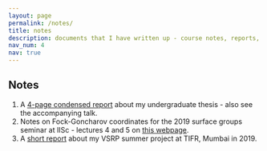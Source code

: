 ```yaml
---
layout: page
permalink: /notes/
title: notes
description: documents that I have written up - course notes, reports, etc.
nav_num: 4
nav: true
---
```


## Notes
1. A [4-page condensed report](https://drive.google.com/file/d/1yr5zKmqjg-6fYczZaY5R50FSbp_qERfx/view?usp=sharing) about my undergraduate thesis - also see the accompanying talk.
3. Notes on Fock-Goncharov coordinates for the 2019 surface groups seminar at IISc - lectures 4 and 5 on [this webpage](https://sites.google.com/view/subhojoy/informal-seminar).
3. A [short report](https://drive.google.com/file/d/1KZlM9t6daDc2lTkLDnH8q6PzaQe0s81j/view?usp=sharing) about my VSRP summer project at TIFR, Mumbai in 2019.
